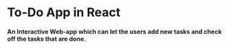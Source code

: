 # To-Do App in React
#### An Interactive Web-app which can let the users add new tasks and check off the tasks that are done.
